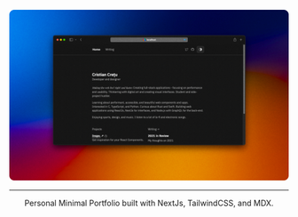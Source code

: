 ![image](/public/static/images/github.png)

<hr>

<p align="center">Personal Minimal Portfolio built with NextJs, TailwindCSS, and MDX.</p>
